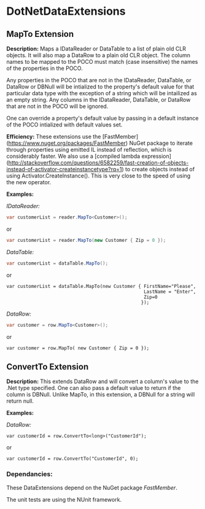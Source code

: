 # DotNetDataExtensions

## MapTo Extension

**Description:** Maps a IDataReader or DataTable to a list of plain old CLR objects. It will also map a DataRow to a plain old CLR object. The column names to be mapped to the POCO must match (case insensitive) the names of the properties in the POCO. 

Any properties in the POCO that are not in the IDataReader, DataTable, or DataRow or DBNull will be intialized to the property's default value for that particular data type with the exception of a string which will be intailized as an empty string. Any columns in the IDataReader, DataTable, or DataRow that are not in the POCO will be ignored. 

One can override a property's default value by passing in a default instance of the POCO intialized with default values set.

**Efficiency:**
These extensions use the [FastMember] (https://www.nuget.org/packages/FastMember) NuGet package to iterate through properties using emitted IL instead of reflection, which is considerably faster. We also use a [compiled lambda expression] (http://stackoverflow.com/questions/6582259/fast-creation-of-objects-instead-of-activator-createinstancetype?rq=1) to create objects instead of using Activator.CreateInstance(). This is very close to the speed of using the new operator.

**Examples:**

*IDataReader:*

```c#
var customerList = reader.MapTo<Customer>();
```

or

```c#
var customerList = reader.MapTo(new Customer { Zip = 0 });
```

*DataTable:*

```c#
var customerList = dataTable.MapTo();
```

or

```
var customerList = dataTable.MapTo(new Customer { FirstName="Please", 
												  LastName = "Enter",
                                                  Zip=0 
                                                 });
```

*DataRow:*

```c#
var customer = row.MapTo<Customer>();
```
or

```
var customer = row.MapTo( new Customer { Zip = 0 });
```

## ConvertTo Extension

**Description:** This extends DataRow and will convert a column's value to the .Net type specified. One can also pass a default value to return if the column is DBNull. Unlike MapTo, in this extension, a DBNull for a string will return null.

**Examples:**

*DataRow:*

```
var customerId = row.ConvertTo<long>("CustomerId");
```
or
```
var customerId = row.ConvertTo("CustomerId", 0);
```

### Dependancies:

These DataExtensions depend on the NuGet package *FastMember*. 

The unit tests are using the NUnit framework.

